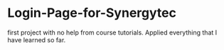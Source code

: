 # Login-Page-for-Synergytec
first project with no help from course tutorials. Applied everything that I have learned so far.
